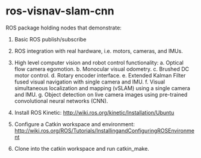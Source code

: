 # ros-visnav-slam-cnn
ROS package holding nodes that demonstrate:

1. Basic ROS publish/subscribe
2. ROS integration with real hardware, i.e. motors, cameras, and IMUs.
3. High level computer vision and robot control functionality:
      a. Optical flow camera egomotion.
      b. Monocular visual odometry.
      c. Brushed DC motor control.
      d. Rotary encoder interface.
      e. Extended Kalman Filter fused visual navigation with single camera and IMU.
      f. Visual simultaneous localization and mapping (vSLAM) using a single camera and IMU.
      g. Object detection on live camera images using pre-trained convolutional neural networks (CNN).
      
4. Install ROS Kinetic:  http://wiki.ros.org/kinetic/Installation/Ubuntu
5. Configure a Catkin workspace and environment:  http://wiki.ros.org/ROS/Tutorials/InstallingandConfiguringROSEnvironment
6. Clone into the catkin workspace and run catkin_make.

